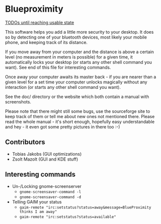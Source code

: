 Blueproximity
=============

[TODOs until reaching usable state](https://github.com/Thor77/Blueproximity/milestone/1)

This software helps you add a little more security to your
desktop. It does so by detecting one of your bluetooth devices,
most likely your mobile phone, and keeping track of its distance.

If you move away from your computer and the distance is above
a certain level (no measurement in meters is possible) for a
given time, it automatically locks your desktop
(or starts any other shell command you want).
See end of this file for interesting commands.

Once away your computer awaits its master back - if you are
nearer than a given level for a set time your computer unlocks
magically without any interaction
(or starts any other shell command you want).

See the doc/ directory or the website which both contain
a manual with screenshots.

Please note that there might still some bugs, use the sourceforge
site to keep track of them or tell me about new ones not mentioned
there.
Please read the whole manual - it's short enough, hopefully easy
understandable and hey - it even got some pretty pictures in there
too :-)

## Contributors
* Tobias Jakobs (GUI optimizations)
* Zsolt Mazolt (GUI and KDE stuff)

## Interesting commands
* Un-/Locking gnome-screenserver
    * `gnome-screensaver-command -l`
    * `gnome-screensaver-command -d`
* Telling GAIM your status
  * `gaim-remote "irc:setstatus?status=away&message=BlueProximity thinks I am away"`
  * `gaim-remote "irc:setstatus?status=available"`

